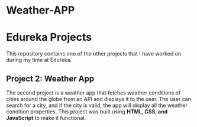 # Weather-APP
# Edureka Projects

This repository contains one of the other projects that I have worked on during my time at Edureka.

## Project 2: Weather App

The second project is a weather app that fetches weather conditions of cities around the globe from an API and displays it to the user. The user can search for a city, and if the city is valid, the app will display all the weather condition properties. This project was built using **HTML, CSS, and JavaScript** to make it functional.
